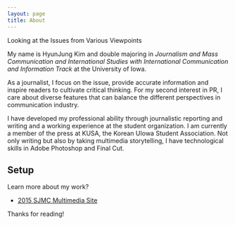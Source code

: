 ```yaml
---
layout: page
title: About
---
```


<p class="message">
  Looking at the Issues from Various Viewpoints
</p>

My name is HyunJung Kim and double majoring in *Journalism and Mass Communication and International Studies with International Communication and Information Track* at the University of Iowa.

As a journalist, I focus on the issue, provide accurate information and inspire readers to cultivate critical thinking. For my second interest in PR, I care about diverse features that can balance the different perspectives in communication industry.

I have developed my professional ability through journalistic reporting and writing and a working experience at the student organization. I am currently a member of the press at KUSA, the Korean UIowa Student Association. Not only writing but also by taking multimedia storytelling, I have technological skills in Adobe Photoshop and Final Cut. 


## Setup

Learn more about my work?
* [2015 SJMC Multimedia Site](https://multimedia.jmc.uiowa.edu/hkim60/)



Thanks for reading!
